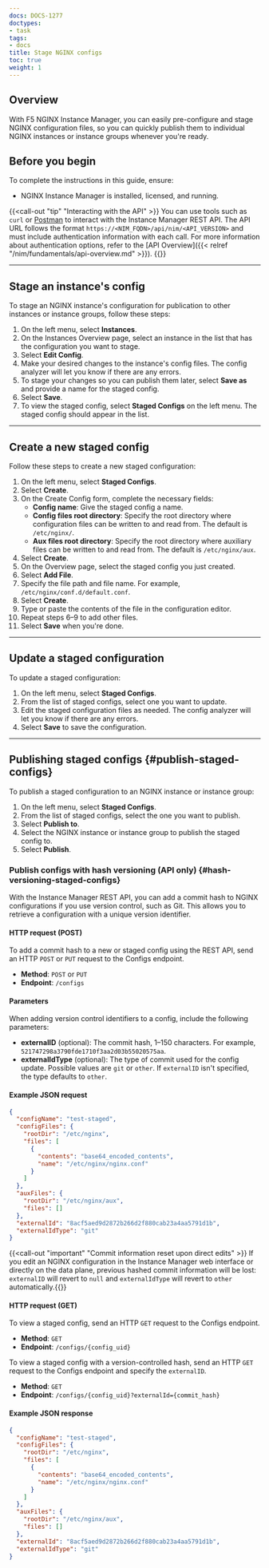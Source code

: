 ```yaml
---
docs: DOCS-1277
doctypes:
- task
tags:
- docs
title: Stage NGINX configs
toc: true
weight: 1
---
```


## Overview

With F5 NGINX Instance Manager, you can easily pre-configure and stage NGINX configuration files, so you can quickly publish them to individual NGINX instances or instance groups whenever you're ready.

## Before you begin

To complete the instructions in this guide, ensure:

- NGINX Instance Manager is installed, licensed, and running.

{{<call-out "tip" "Interacting with the API" >}} You can use tools such as `curl` or [Postman](https://www.postman.com) to interact with the Instance Manager REST API. The API URL follows the format `https://<NIM_FQDN>/api/nim/<API_VERSION>` and must include authentication information with each call. For more information about authentication options, refer to the [API Overview]({{< relref "/nim/fundamentals/api-overview.md" >}}). {{</call-out>}}

---

## Stage an instance's config

To stage an NGINX instance's configuration for publication to other instances or instance groups, follow these steps:

1. On the left menu, select **Instances**.
2. On the Instances Overview page, select an instance in the list that has the configuration you want to stage.
3. Select **Edit Config**.
4. Make your desired changes to the instance's config files. The config analyzer will let you know if there are any errors.
5. To stage your changes so you can publish them later, select **Save as** and provide a name for the staged config.
6. Select **Save**.
7. To view the staged config, select **Staged Configs** on the left menu. The staged config should appear in the list.

---

## Create a new staged config

Follow these steps to create a new staged configuration:

1. On the left menu, select **Staged Configs**.
2. Select **Create**.
3. On the Create Config form, complete the necessary fields:
   - **Config name**: Give the staged config a name.
   - **Config files root directory**: Specify the root directory where configuration files can be written to and read from. The default is `/etc/nginx/`.
   - **Aux files root directory**: Specify the root directory where auxiliary files can be written to and read from. The default is `/etc/nginx/aux`.
4. Select **Create**.
5. On the Overview page, select the staged config you just created.
6. Select **Add File**.
7. Specify the file path and file name. For example, `/etc/nginx/conf.d/default.conf`.
8. Select **Create**.
9. Type or paste the contents of the file in the configuration editor.
10. Repeat steps 6–9 to add other files.
11. Select **Save** when you're done.

---

## Update a staged configuration

To update a staged configuration:

1. On the left menu, select **Staged Configs**.
2. From the list of staged configs, select one you want to update.
3. Edit the staged configuration files as needed. The config analyzer will let you know if there are any errors.
4. Select **Save** to save the configuration.

---

## Publishing staged configs {#publish-staged-configs}

To publish a staged configuration to an NGINX instance or instance group:

1. On the left menu, select **Staged Configs**.
2. From the list of staged configs, select the one you want to publish.
3. Select **Publish to**.
4. Select the NGINX instance or instance group to publish the staged config to.
5. Select **Publish**.

### Publish configs with hash versioning (API only) {#hash-versioning-staged-configs}

With the Instance Manager REST API, you can add a commit hash to NGINX configurations if you use version control, such as Git. This allows you to retrieve a configuration with a unique version identifier.

#### HTTP request (POST)

To add a commit hash to a new or staged config using the REST API, send an HTTP `POST` or `PUT` request to the Configs endpoint.

- **Method**: `POST` or `PUT`
- **Endpoint**: `/configs`

#### Parameters

When adding version control identifiers to a config, include the following parameters:

- **externalID** (optional): The commit hash, 1–150 characters. For example, `521747298a3790fde1710f3aa2d03b55020575aa`.
- **externalIdType** (optional): The type of commit used for the config update. Possible values are `git` or `other`. If `externalID` isn't specified, the type defaults to `other`.

#### Example JSON request

```json
{
  "configName": "test-staged",
  "configFiles": {
    "rootDir": "/etc/nginx",
    "files": [
      {
        "contents": "base64_encoded_contents",
        "name": "/etc/nginx/nginx.conf"
      }
    ]
  },
  "auxFiles": {
    "rootDir": "/etc/nginx/aux",
    "files": []
  },
  "externalId": "8acf5aed9d2872b266d2f880cab23a4aa5791d1b",
  "externalIdType": "git"
}
```

{{<call-out "important" "Commit information reset upon direct edits" >}} If you edit an NGINX configuration in the Instance Manager web interface or directly on the data plane, previous hashed commit information will be lost: `externalID` will revert to `null` and `externalIdType` will revert to `other` automatically.{{</call-out>}}

#### HTTP request (GET)

To view a staged config, send an HTTP `GET` request to the Configs endpoint.

- **Method**: `GET`
- **Endpoint**: `/configs/{config_uid}`

To view a staged config with a version-controlled hash, send an HTTP `GET` request to the Configs endpoint and specify the `externalID`.

- **Method**: `GET`
- **Endpoint**: `/configs/{config_uid}?externalId={commit_hash}`

#### Example JSON response

```json
{
  "configName": "test-staged",
  "configFiles": {
    "rootDir": "/etc/nginx",
    "files": [
      {
        "contents": "base64_encoded_contents",
        "name": "/etc/nginx/nginx.conf"
      }
    ]
  },
  "auxFiles": {
    "rootDir": "/etc/nginx/aux",
    "files": []
  },
  "externalId": "8acf5aed9d2872b266d2f880cab23a4aa5791d1b",
  "externalIdType": "git"
}
```
